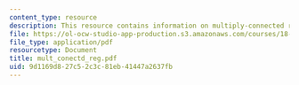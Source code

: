 ```yaml
---
content_type: resource
description: This resource contains information on multiply-connected regions & topology.
file: https://ol-ocw-studio-app-production.s3.amazonaws.com/courses/18-02-multivariable-calculus-spring-2006/9d1169d827c52c3c81eb41447a2637fb_mult_conectd_reg.pdf
file_type: application/pdf
resourcetype: Document
title: mult_conectd_reg.pdf
uid: 9d1169d8-27c5-2c3c-81eb-41447a2637fb
---
```

